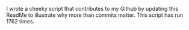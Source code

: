 I wrote a cheeky script that contributes to my Github by updating this ReadMe to illustrate why more than commits matter. This script has run 1762 times.